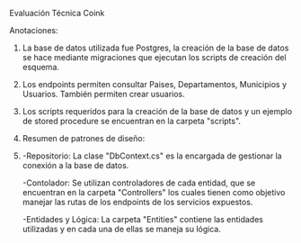 Evaluación Técnica Coink

Anotaciones:
1. La base de datos utilizada fue Postgres, la creación de la base de datos se hace mediante migraciones que ejecutan los scripts de creación del esquema.
2. Los endpoints permiten consultar Paises, Departamentos, Municipios y Usuarios. También permiten crear usuarios.
3. Los scripts requeridos para la creación de la base de datos y un ejemplo de stored procedure se encuentran en la carpeta "scripts".
4. Resumen de patrones de diseño:
5. 
   -Repositorio: La clase "DbContext.cs" es la encargada de gestionar la conexión a la base de datos.
   
   -Contolador: Se utilizan controladores de cada entidad, que se encuentran en la carpeta "Controllers" los cuales tienen como objetivo manejar las rutas de los endpoints de los servicios expuestos.
   
   -Entidades y Lógica: La carpeta "Entities" contiene las entidades utilizadas y en cada una de ellas se maneja su lógica.
   
